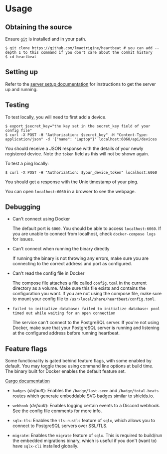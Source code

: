 # Usage

## Obtaining the source

Ensure [`git`](https://git-scm.com) is installed and in your path.

```console
$ git clone https://github.com/lmaotrigine/heartbeat # you can add --depth 1 to this command if you don't care about the commit history
$ cd heartbeat
```

## Setting up

Refer to the [server setup documentation](./server.md) for instructions to get the server up and running.

## Testing

To test locally, you will need to first add a device.

```console
$ export $secret_key="the key set in the secret_key field of your config file"
$ curl -X POST -H "Authorization: $secret_key" -H "Content-Type: application/json" -d '{"name": "Laptop"}' localhost:6060/api/devices
```

You should receive a JSON response with the details of your newly registered device. Note the `token` field as this will
not be shown again.

To test a ping locally:

```console
$ curl -X POST -H "Authorization: $your_device_token" localhost:6060
```

You should get a response with the Unix timestamp of your ping.

You can open `localhost:6060` in a browser to see the webpage.

## Debugging

- Can't connect using Docker

  The default port is `6060`. You should be able to access `localhost:6060`.
  If you are unable to connect from localhost, check `docker-compose logs` for issues.

- Can't connect when running the binary directly

  If running the binary is not throwing any errors, make sure you are connecting to the correct address and port as
  configured.

- Can't read the config file in Docker

  The compose file attaches a file called `config.toml` in the current directory as a volume. Make sure this file exists
  and contains the configuration you want. If you are not using the compose file, make sure to mount your config file to
  `/usr/local/share/heartbeat/config.toml`.

- `failed to initialize database: failed to initialize database: pool timed out while waiting for an open connection`

  The service can't connect to the PostgreSQL server. If you're not using Docker, make sure that your PostgreSQL server
  is running and listening at the configured address before running heartbeat.

## Feature flags

Some functionality is gated behind feature flags, with some enabled by default. You may toggle these using command line
options at build time. The binary built for Docker enables the default feature set.

[Cargo documentation](https://doc.rust-lang.org/cargo/reference/features.html)

- `badges` (*default*): Enables the `/badge/last-seen` and `/badge/total-beats` routes which generate embeddable SVG badges similar
  to shields.io.

- `webhook` (*default*): Enables logging certain events to a Discord webhook. See the config file comments for more info.

- `sqlx-tls`: Enables the `tls-rustls` feature of `sqlx`, which allows you to connect to PostgreSQL servers over
  SSL/TLS.

- `migrate`: Enables the `migrate` feature of `sqlx`. This is required to build/run the embedded migrations binary,
  which is useful if you don't (want to) have `sqlx-cli` installed globally.
